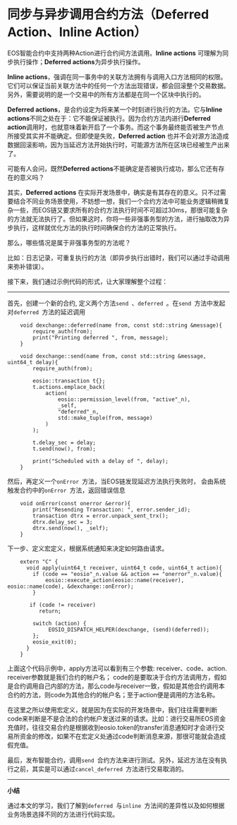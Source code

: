 # 同步与异步调用合约方法（Deferred Action、Inline Action）

EOS智能合约中支持两种Action进行合约间方法调用。**Inline actions** 可理解为同步执行操作；**Deferred actions**为异步执行操作。

**Inline actions**，强调在同一事务中的关联方法拥有与调用入口方法相同的权限。它们可以保证当前关联方法中的任何一个方法出现错误，都会回滚整个交易数据。另外，需要说明的是一个交易中的所有方法都是在同一个区块中执行的。

**Deferred actions**，是合约设定为将来某一个时刻进行执行的方法。它与**Inline actions**不同之处在于：它不能保证被执行。因为合约方法内进行**Deferred action**调用时，也就意味着新开启了一个事务。而这个事务最终能否被生产节点所接受其实并不能确定。但即使是失败，**Deferred action** 也并不会对源方法造成数据回滚影响，因为当延迟方法开始执行时，可能源方法所在区块已经被生产出来了。

可能有人会问，既然**Deferred actions**不能确定是否被执行成功，那么它还有存在的意义吗？

其实，**Deferred actions** 在实际开发场景中，确实是有其存在的意义。只不过需要结合不同业务场景使用，不妨想一想，我们一个合约方法中可能业务逻辑稍微复杂一些，而EOS链又要求所有的合约方法执行时间不可超过30ms，那很可能复杂的方法就无法执行了。但如果这时，你将一些非强事务型的方法，进行抽取改为异步执行，这样就优化方法的执行时间确保合约方法的正常执行。

那么，哪些情况是属于非强事务型的方法呢？

比如：日志记录，可重复执行的方法（即异步执行出错时，我们可以通过手动调用来弥补错误）。

接下来，我们通过示例代码的形式，让大家理解整个过程：

----

首先，创建一个新的合约, 定义两个方法`send `、`deferred `。在`send `方法中发起对`deferred `方法的延迟调用

```
	void dexchange::deferred(name from, const std::string &message){
	    require_auth(from);
	    print("Printing deferred ", from, message);
	}

	void dexchange::send(name from, const std::string &message, uint64_t delay){
	    require_auth(from);

	    eosio::transaction t{};
	    t.actions.emplace_back(
	        action(
	            eosio::permission_level(from, "active"_n),
	            _self,
	            "deferred"_n,
	            std::make_tuple(from, message)
	        )
	    );

	    t.delay_sec = delay;
	    t.send(now(), from);

	    print("Scheduled with a delay of ", delay);
	}
```

然后，再定义一个`onError `方法，当EOS链发现延迟方法执行失败时， 会由系统触发合约中的`onError `方法，返回错误信息

```
	void onError(const onerror &error){
		print("Resending Transaction: ", error.sender_id);
		transaction dtrx = error.unpack_sent_trx();
		dtrx.delay_sec = 3;
		dtrx.send(now(), _self);
	}
```

下一步、定义宏定义，根据系统通知来决定如何路由请求。

```
	extern "C" {
	  void apply(uint64_t receiver, uint64_t code, uint64_t action){
	    if (code == "eosio"_n.value && action == "onerror"_n.value){
	        eosio::execute_action(eosio::name(receiver), eosio::name(code), &dexchange::onError);
	    }

	   if (code != receiver)
	      return;

	    switch (action) {
	         EOSIO_DISPATCH_HELPER(dexchange, (send)(deferred));
	    };
	    eosio_exit(0);
	  }
	}

```

上面这个代码示例中，apply方法可以看到有三个参数: receiver、code、action. receiver参数就是我们合约的帐户名； code的是要取决于合约方法调用方，假如是合约调用自己内部的方法，那么code与receiver一致，假如是其他合约调用本合约的方法，则code为其他合约的帐户名；至于action便是调用的方法名称。

在这里之所以使用宏定义，就是因为在实际的开发场景中，我们往往需要判断code来判断是不是合法的合约帐户发送过来的请求。比如：进行交易所EOS资金充值时，往往交易合约是根据收到eosio.token的transfer消息通知时才会进行交易所资金的修改，如果不在宏定义处通过code判断消息来源，那很可能就会造成假充值。

最后，发布智能合约，调用`send `合约方法来进行测试。另外，延迟方法在没有执行之前，其实是可以通过`cancel_deferred `方法进行交易取消的。

----

**小结**

通过本文的学习，我们了解到`deferred `与`inline `方法间的差异性以及如何根据业务场景选择不同的方法进行代码实现。
